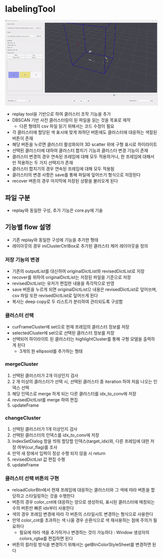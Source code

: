 # labelingTool
<img src="../../img/labeling tool.gif">

* replay tool을 기반으로 하여 클러스터 조작 기능을 추가
* DBSCAN 기반 사전 클러스터링이 된 파일을 읽는 것을 목표로 제작
    * 다른 형태의 csv 파일 읽기 위해서는 코드 수정이 필요
* 각 클러스터에 할당된 색 표시에 맞게 좌하단 버튼에도 클러스터에 대응하는 색칠된 버튼이 존재
* 해당 버튼을 누르면 클러스터 활성화되어 3D scatter 위에 구형 표시로 하이라이트
* 선택된 클러스터에 대하여 클러스터 합치기 기능과 클러스터 변경 기능이 존재
* 클러스터 변경의 경우 연속된 프레임에 대해 모두 적용하거나, 한 프레임에 대해서만 적용하는 두 가지 선택지가 존재
* 클러스터 합치기의 경우 연속된 프레임에 대해 모두 적용됨
* 클러스터의 변경 사항은 save를 통해 파일에 덮어쓰기 형식으로 저장된다
* recover 버튼의 경우 마지막에 저장된 상황을 불러오게 된다

## 파일 구분
* replay와 동일한 구성, 추가 기능은 core.py에 기술

## 기능별 flow 설명
* 기존 replay와 동일한 구성에 기능을 추가한 형태
* 레이아웃의 경우 iniClusterCtrlBox로 추가된 클러스터 제어 레이아웃을 정의

### 저장 기능의 변경
* 기존의 outputList를 대신하여 originalDictList와 revisedDictList로 저장
* recover를 위하여 originalDictList는 저장된 파일을 기준으로 저장
* revisedDictList는 유저가 편집한 내용을 즉각적으로 반영
* save 버튼을 누르게 되면 originalDictList으 내용은 revisedDictList로 덮어쓰며, csv 파일 또한 revisedDictList로 덮어쓰게 된다
* 복사는 deep copy로 두 리스트가 분리하여 관리되도록 구성함

### 클러스터 선택
* curFrameCluster에 set으로 현재 프레임의 클러스터 정보를 저장
* selectedCluster에 set으로 선택된 클러스터 정보를 저장
* 선택되어 하이라이트 된 클러스터는 highlightCluster를 통해 구형 모델을 출력하게 된다
    * 3개의 원 ellipsoid를 추가하는 형태

### mergeCluster
1. 선택된 클러스터가 2개 이상인지 검사
2. 2 개 이상의 클러스터가 선택 시, 선택된 클러스터 중 iteration 하여 처음 나오는 인덱스 선택
3. 해당 인덱스로 merge 하게 되는 다른 클러스터를 idx_to_conv에 저장
4. revisedDictList를 merge 하여 편집
5. updateFrame

### changeCluster
1. 선택된 클러스터가 1개 이상인지 검사
2. 선택된 클러스터의 인덱스를 idx_to_conv에 저장
3. IndexSetDialog 창을 띄워 할당할 인덱스(target_idx)와, 다른 프레임에 대한 저장 여부(cur_flag)를 조사
4. 만약 새 창에서 입력이 정상 수행 되지 않을 시 return
5. revisedDictList 값 편집 수행
6. updateFrame

### 클러스터 선택 버튼의 구현
 * reloadColorBtn에서 현재 프레임에 대응하는 클러스터와 그 색에 따라 버튼을 할당하고 스타일링하는 것을 수행한다
 * 버튼의 경우 color_cnt에 대응하는 양으로 생성하되, 표시된 클러스터에 매칭되는 수의 버튼만 빠른 idx부터 사용한다
 * 색의 경우 프레임 변경에 따라 각 버튼의 스타일시트 변경하는 형식으로 사용한다
 * 만약 color_cnt를 초과하는 색 나올 경우 순환식으로 색 재사용하는 점에 주의가 필요하다
    * 필요에 따라 색을 추가하거나 변경하는 것이 가능하다 : Window 생성자의 colors_rgba를 편집하면 된다
* 버튼의 컬러링 방식을 변경하기 위해서는 getBtnColorStyleSheet를 변경하면 된다